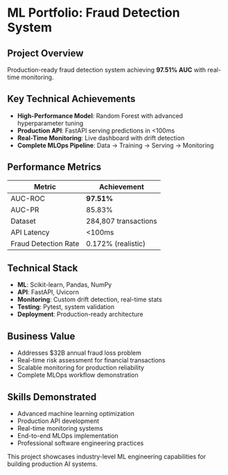 # ML Portfolio: Fraud Detection System

## Project Overview
Production-ready fraud detection system achieving **97.51% AUC** with real-time monitoring.

## Key Technical Achievements
- **High-Performance Model**: Random Forest with advanced hyperparameter tuning
- **Production API**: FastAPI serving predictions in <100ms
- **Real-Time Monitoring**: Live dashboard with drift detection
- **Complete MLOps Pipeline**: Data → Training → Serving → Monitoring

## Performance Metrics
| Metric | Achievement |
|--------|-------------|
| AUC-ROC | **97.51%** |
| AUC-PR | 85.83% |
| Dataset | 284,807 transactions |
| API Latency | <100ms |
| Fraud Detection Rate | 0.172% (realistic) |

## Technical Stack
- **ML**: Scikit-learn, Pandas, NumPy
- **API**: FastAPI, Uvicorn
- **Monitoring**: Custom drift detection, real-time stats
- **Testing**: Pytest, system validation
- **Deployment**: Production-ready architecture

## Business Value
- Addresses $32B annual fraud loss problem
- Real-time risk assessment for financial transactions
- Scalable monitoring for production reliability
- Complete MLOps workflow demonstration

## Skills Demonstrated
- Advanced machine learning optimization
- Production API development
- Real-time monitoring systems
- End-to-end MLOps implementation
- Professional software engineering practices

This project showcases industry-level ML engineering capabilities for building production AI systems.
